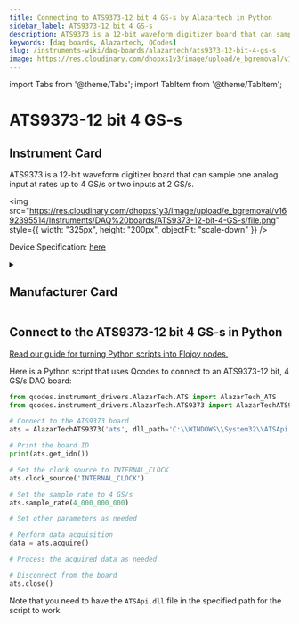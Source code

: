 ```yaml
---
title: Connecting to ATS9373-12 bit 4 GS-s by Alazartech in Python
sidebar_label: ATS9373-12 bit 4 GS-s
description: ATS9373 is a 12-bit waveform digitizer board that can sample one analog input at rates up to 4 GS/s or two inputs at 2 GS/s.
keywords: [daq boards, Alazartech, QCodes]
slug: /instruments-wiki/daq-boards/alazartech/ats9373-12-bit-4-gs-s
image: https://res.cloudinary.com/dhopxs1y3/image/upload/e_bgremoval/v1692395514/Instruments/DAQ%20boards/ATS9373-12-bit-4-GS-s/file.png
---
```


import Tabs from '@theme/Tabs';
import TabItem from '@theme/TabItem';

# ATS9373-12 bit 4 GS-s

## Instrument Card

<div className="flex">

<div>

ATS9373 is a 12-bit waveform digitizer board that can sample one analog input at rates up to 4 GS/s or two inputs at 2 GS/s.

</div>

<img src="https://res.cloudinary.com/dhopxs1y3/image/upload/e_bgremoval/v1692395514/Instruments/DAQ%20boards/ATS9373-12-bit-4-GS-s/file.png" style={{ width: "325px", height: "200px", objectFit: "scale-down" }} />

</div>

<div className="flex text-center">

<p>Device Specification: <a target="\_blank" href="https://www.alazartech.com/en/download/product/9064/300/ats9373-datasheet-and-specifications/1-6n/">here</a></p>

</div>

<details style={{ marginTop: "15px"}}>
<summary><h2>Manufacturer Card</h2></summary>

<img src="https://res.cloudinary.com/dhopxs1y3/image/upload/v1692806158/Instruments/Vendor%20Logos/Alazartech.png" style={{ width: "100%", height: "170px",objectFit: "scale-down" }} />

Alazar Technologies Inc. (AlazarTech) was founded in 2003 with the goal of serving the test and measurement market, in general, and the embedded waveform digitizer (OEM) market segment, in particular, by providing highly differentiated, high performance instrumentation products at affordable prices.

<ul>
  <li>Headquarters: CANADA - QC</li>
  <li>Yearly Revenue (millions, USD): 4.0</li>
  <li>Vendor Website: <a href="https://www.alazartech.com/">here</a></li>
</ul>
</details>

## Connect to the ATS9373-12 bit 4 GS-s in Python

[Read our guide for turning Python scripts into Flojoy nodes.](https://docs.flojoy.ai/custom-nodes/creating-custom-node/)
<Tabs>
<TabItem value="QCodes" label="QCodes">

Here is a Python script that uses Qcodes to connect to an ATS9373-12 bit, 4 GS/s DAQ board:

```python
from qcodes.instrument_drivers.AlazarTech.ATS import AlazarTech_ATS
from qcodes.instrument_drivers.AlazarTech.ATS9373 import AlazarTechATS9373

# Connect to the ATS9373 board
ats = AlazarTechATS9373('ats', dll_path='C:\\WINDOWS\\System32\\ATSApi.dll')

# Print the board ID
print(ats.get_idn())

# Set the clock source to INTERNAL_CLOCK
ats.clock_source('INTERNAL_CLOCK')

# Set the sample rate to 4 GS/s
ats.sample_rate(4_000_000_000)

# Set other parameters as needed

# Perform data acquisition
data = ats.acquire()

# Process the acquired data as needed

# Disconnect from the board
ats.close()
```

Note that you need to have the `ATSApi.dll` file in the specified path for the script to work.

</TabItem>
</Tabs>